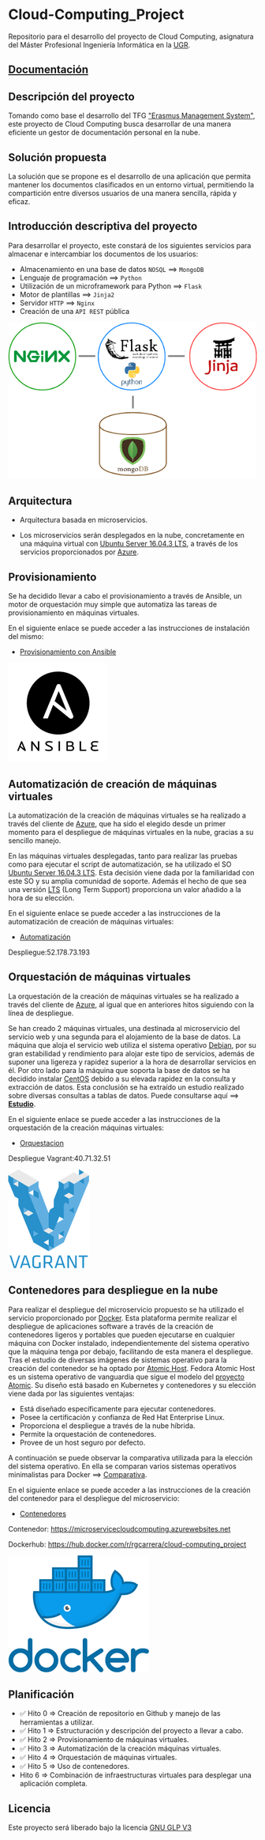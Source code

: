 # Cloud-Computing_Project

Repositorio para el desarrollo del proyecto de Cloud Computing, asignatura del Máster Profesional Ingeniería Informática en la [UGR](https://www.ugr.es/).

## [Documentación](https://ramongago.github.io/Cloud-Computing_Project/)

## Descripción del proyecto

Tomando como base el desarrollo del TFG ["Erasmus Management System"](http://www.emsystem.eu/), este proyecto de Cloud Computing busca desarrollar de una manera eficiente un gestor de documentación personal en la nube.

## Solución propuesta

La solución que se propone es el desarrollo de una aplicación que permita mantener los documentos clasificados en un entorno virtual, permitiendo la compartición entre diversos usuarios de una manera sencilla, rápida y eficaz.

## Introducción descriptiva del proyecto

Para desarrollar el proyecto, este constará de los siguientes servicios para almacenar e intercambiar los documentos de los usuarios:

- Almacenamiento en una base de datos `NOSQL` ==> `MongoDB`
- Lenguaje de programación ==> `Python`
- Utilización de un microframework para Python ==> `Flask`
- Motor de plantillas ==> `Jinja2`
- Servidor `HTTP` ==> `Nginx`
- Creación de una `API REST` pública


![alt text](docs/images/Flask+Mongo+Nginx+Jinja2.png "Diagrama")

## Arquitectura

- Arquitectura basada en microservicios.

- Los microservicios serán desplegados en la nube, concretamente en una máquina virtual con [Ubuntu Server 16.04.3 LTS](https://wiki.ubuntu.com/XenialXerus/ReleaseNotes?_ga=2.130289736.659109912.1510849497-1227624830.1510666285), a través de los servicios proporcionados por [Azure](https://azure.microsoft.com/es-es/).

## Provisionamiento

Se ha decidido llevar a cabo el provisionamiento a través de Ansible, un motor de orquestación muy simple que automatiza las tareas de provisionamiento en máquinas virtuales.

En el siguiente enlace se puede acceder a las instrucciones de instalación del mismo:

- [Provisionamiento con Ansible](provision/ansible)

![alt text](docs/images/ansible.png "Ansible")

## Automatización de creación de máquinas virtuales

La automatización de la creación de máquinas virtuales se ha realizado a través del cliente de [Azure](https://azure.microsoft.com/es-es/), que ha sido el elegido desde un primer momento para el despliegue de máquinas virtuales en la nube, gracias a su sencillo manejo.

En las máquinas virtuales desplegadas, tanto para realizar las pruebas como para ejecutar el script de automatización, se ha utilizado el SO [Ubuntu Server 16.04.3 LTS](https://wiki.ubuntu.com/XenialXerus/ReleaseNotes?_ga=2.130289736.659109912.1510849497-1227624830.1510666285). Esta decisión viene dada por la familiaridad con este SO  y su amplia comunidad de soporte. Además el hecho de que sea una versión [LTS](https://wiki.ubuntu.com/LTS) (Long Term Support) proporciona un valor añadido a la hora de su elección.

En el siguiente enlace se puede acceder a las instrucciones de la automatización de creación de máquinas virtuales:

- [Automatización](automation/)

Despliegue:52.178.73.193

## Orquestación de máquinas virtuales

La orquestación de la creación de máquinas virtuales se ha realizado a través del cliente de [Azure](https://azure.microsoft.com/es-es/), al igual que en anteriores hitos siguiendo con la línea de despliegue.

Se han creado 2 máquinas virtuales, una destinada al microservicio del servicio web y una segunda para el alojamiento de la base de datos.
La máquina que aloja el servicio web utiliza el sistema operativo [Debian](https://www.debian.org/intro/about), por su gran estabilidad y rendimiento para alojar este tipo de servicios, además de suponer una ligereza y rapidez superior a la hora de desarrollar servicios en él.
Por otro lado para la máquina que soporta la base de datos se ha decidido instalar [CentOS](https://www.centos.org/about/) debido a su elevada rapidez en la consulta y extracción de datos. Esta conclusión se ha extraído un estudio realizado sobre diversas consultas a tablas de datos. Puede consultarse aquí ==> [**Estudio**](http://investigacionit.com.ar/es/el-mejor-linux-para-mysql/).

En el siguiente enlace se puede acceder a las instrucciones de la orquestación de la creación máquinas virtuales:

- [Orquestacion](orquestacion/)

Despliegue Vagrant:40.71.32.51

![alt text](docs/images/vagrant.png "Vagrant")

## Contenedores para despliegue en la nube

Para realizar el despliegue del microservicio propuesto se ha utilizado el servicio proporcionado por [Docker](https://www.docker.com/).
Esta plataforma permite realizar el despliegue de aplicaciones software a través de la creación de contenedores ligeros y portables que pueden ejecutarse en cualquier máquina con Docker instalado, independientemente del sistema operativo que la máquina tenga por debajo, facilitando de esta manera el despliegue.
Tras el estudio de diversas imágenes de sistemas operativo para la creación del contenedor se ha optado por [Atomic Host](http://www.projectatomic.io/download/).
Fedora Atomic Host es un sistema operativo de vanguardia que sigue el modelo del [proyecto Atomic](http://www.projectatomic.io/docs/introduction/). Su diseño está basado en Kubernetes y contenedores y su elección viene dada por las siguientes ventajas:
- Está diseñado específicamente para ejecutar contenedores.
- Posee la certificación y confianza de Red Hat Enterprise Linux.
- Proporciona el despliegue a través de la nube híbrida.
- Permite la orquestación de contenedores.
- Provee de un host seguro por defecto.

A continuación se puede observar la comparativa utilizada para la elección del sistema operativo. En ella se comparan varios sistemas operativos minimalistas para Docker ==> [Comparativa](https://www.inovex.de/blog/docker-a-comparison-of-minimalistic-operating-systems/).

En el siguiente enlace se puede acceder a las instrucciones de la creación del contenedor para el despliegue del microservicio:

- [Contenedores](contenedores/)

Contenedor: https://microservicecloudcomputing.azurewebsites.net

Dockerhub: https://hub.docker.com/r/rgcarrera/cloud-computing_project

![alt text](docs/images/docker.png "Docker")

## Planificación

- :white_check_mark: Hito 0 => Creación de repositorio en Github y manejo de las herramientas a utilizar.
- :white_check_mark: Hito 1 => Estructuración y descripción del proyecto a llevar a cabo.
- :white_check_mark: Hito 2 => Provisionamiento de máquinas virtuales.
- :white_check_mark: Hito 3 => Automatización de la creación máquinas virtuales.
- :white_check_mark: Hito 4 => Orquestación de máquinas virtuales.
- :white_check_mark: Hito 5 => Uso de contenedores.
- Hito 6 => Combinación de infraestructuras virtuales para desplegar una aplicación completa.


## Licencia
Este proyecto será liberado bajo la licencia [GNU GLP V3](https://github.com/RamonGago/Cloud-Computing_Project/blob/master/LICENSE)

